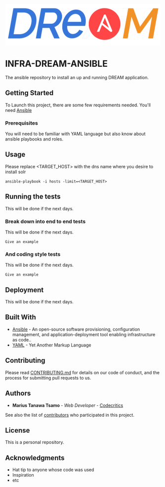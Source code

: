 ![Image](./assets/dream-logo-ansible.png)

# INFRA-DREAM-ANSIBLE

The ansible repository to install an up and running DREAM application.

## Getting Started

To Launch this project, there are some few requirements needed. You'll need [Ansible](https://docs.ansible.com/ansible/latest/installation_guide/intro_installation.html)

### Prerequisites

You will need to be familiar with YAML language but also know about ansible playbooks and roles.


## Usage

Please replace <TARGET_HOST> with the dns name where you desire to install solr

```
ansible-playbook -i hosts -limit=<TARGET_HOST>
```

## Running the tests

This will be done if the next days.

### Break down into end to end tests

This will be done if the next days.

```
Give an example
```

### And coding style tests

This will be done if the next days.

```
Give an example
```

## Deployment

This will be done if the next days.

## Built With

* [Ansible](https://docs.ansible.com/) - An open-source software provisioning, configuration management, and application-deployment tool enabling infrastructure as code..
* [YAML](https://yaml.org/spec/1.2/spec.html) - Yet Another Markup Language

## Contributing

Please read [CONTRIBUTING.md](https://gist.github.com/PurpleBooth/b24679402957c63ec426) for details on our code of conduct, and the process for submitting pull requests to us.


## Authors

* **Marius Tanawa Tsamo** - *Web Developer* - [Codecritics](https://github.com/codecritics)

See also the list of [contributors](https://github.com) who participated in this project.

## License

This is a personal repository.

## Acknowledgments

* Hat tip to anyone whose code was used
* Inspiration
* etc
